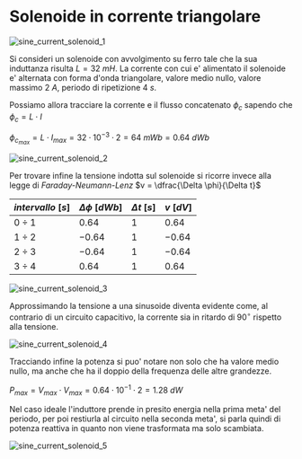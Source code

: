 # Solenoide in corrente triangolare  

![sine_current_solenoid_1](https://github.com/dennyb87/elettrotecnica-serale/assets/7195133/89dd9401-a242-4ba9-abff-7fee7ae90cbb)  

Si consideri un solenoide con avvolgimento su ferro tale che la sua induttanza risulta $L = 32\ mH$. La corrente con cui e' alimentato il solenoide e' alternata con forma d'onda triangolare, valore medio nullo, valore massimo $2\ A$, periodo di ripetizione $4\ s$.  

Possiamo allora tracciare la corrente e il flusso concatenato $\phi_c$ sapendo che $\phi_c = L \cdot I$  

$\phi_{c_{max}} = L \cdot I_{max} = 32 \cdot 10^{-3} \cdot 2 = 64\ mWb = 0.64\ dWb$  

![sine_current_solenoid_2](https://github.com/dennyb87/elettrotecnica-serale/assets/7195133/20447b1a-a197-4112-826d-be4436bdb547)  

Per trovare infine la tensione indotta sul solenoide si ricorre invece alla legge di *Faraday-Neumann-Lenz* $v = \dfrac{\Delta \phi}{\Delta t}$  

| $intervallo\ [s]$ | $\Delta \phi\ [dWb]$ | $\Delta t\ [s]$ | $v\ [dV]$ |
| ----------------- | -------------------- | --------------- | --------- |
| $0 \div 1$        | $0.64$               | $1$             | $0.64$    |
| $1 \div 2$        | $-0.64$              | $1$             | $-0.64$   |
| $2 \div 3$        | $-0.64$              | $1$             | $-0.64$   |
| $3 \div 4$        | $0.64$               | $1$             | $0.64$    |

![sine_current_solenoid_3](https://github.com/dennyb87/elettrotecnica-serale/assets/7195133/8f310c54-e7db-474e-add0-2cadaf88d21b)  

Approssimando la tensione a una sinusoide diventa evidente come, al contrario di un circuito capacitivo, la corrente sia in ritardo di $90^\circ$ rispetto alla tensione.  

![sine_current_solenoid_4](https://github.com/dennyb87/elettrotecnica-serale/assets/7195133/47d74daa-a8c6-4599-8da8-a52065d798ca)  

Tracciando infine la potenza si puo' notare non solo che ha valore medio nullo, ma anche che ha il doppio della frequenza delle altre grandezze.  

$P_{max} = V_{max} \cdot V_{max} = 0.64 \cdot 10^{-1} \cdot 2 = 1.28\ dW$  

Nel caso ideale l'induttore prende in presito energia nella prima meta' del periodo, per poi restiurla al circuito nella seconda meta', si parla quindi di potenza reattiva in quanto non viene trasformata ma solo scambiata.  

![sine_current_solenoid_5](https://github.com/dennyb87/elettrotecnica-serale/assets/7195133/23ea4664-e384-4f74-8192-7f50bf0692a5)  
